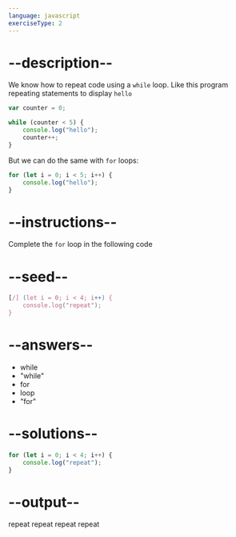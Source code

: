 ```yaml
---
language: javascript
exerciseType: 2
---
```


# --description--

We know how to repeat code using a `while` loop.
Like this program repeating statements to display `hello`
```javascript
var counter = 0;

while (counter < 5) {
	console.log("hello");
	counter++;
}
```
But we can do the same with `for` loops:
```javascript
for (let i = 0; i < 5; i++) {
	console.log("hello");
}
```

# --instructions--

Complete the `for` loop in the following code

# --seed--

```javascript
[/] (let i = 0; i < 4; i++) {
    console.log("repeat");
}
```

# --answers--

- while
- "while"
- for
- loop
- "for"

# --solutions--

```javascript
for (let i = 0; i < 4; i++) {
    console.log("repeat");
}
```

# --output--

repeat
repeat
repeat
repeat
